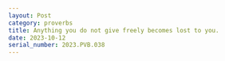 ```yaml
---
layout: Post
category: proverbs
title: Anything you do not give freely becomes lost to you.
date: 2023-10-12
serial_number: 2023.PVB.038
---
```

